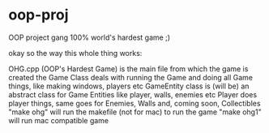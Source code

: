 # oop-proj
OOP project gang 100% world's hardest game ;)


okay so the way this whole thing works:

OHG.cpp (OOP's Hardest Game) is the main file from which the game is created
the Game Class deals with running the Game and doing all Game things, like making windows, players etc
GameEntity class is (will be) an abstract class for Game Entities like player, walls, enemies etc
Player does player things, same goes for Enemies, Walls and, coming soon, Collectibles
"make ohg" will run the makefile (not for mac) to run the game
"make ohg1" will run mac compatible game